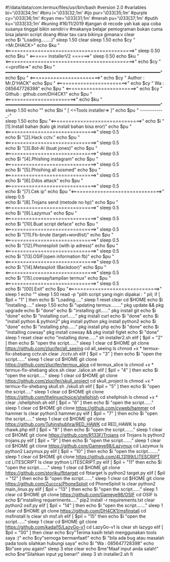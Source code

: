 #!/data/data/com.termux/files/usr/bin/bash
#version 2.0
#variables
bi='\033[34;1m' #biru
i='\033[32;1m' #ijo
pur='\033[35;1m' #purple
cy='\033[36;1m' #cyan
me='\033[31;1m' #merah
pu='\033[37;1m' #putih
ku='\033[33;1m' #kuning
#16/11/2019
#jangan di recode yah kak apa coba susanya tinggal bikin sendiri:v
#makanya belajar pemograman bukan cuma bisa jalanin script doang
#biar tau cara bikinya gimana:v
clear              
echo $i  "Loading........)"
sleep 1.50
clear
sleep 1.50
echo $cy "                      <Mr.DHACK>"
echo $ku "     <============================================>"
sleep 0.50
echo $ku "     <======          InstallerV2           ======>"
sleep 0.50
echo $ku "     <============================================>"
echo $cy "                       <=profile=>"
echo $ku " ━━━━━━━━━━━━━━━━━━━━━━━━━━━━━━━━━━━━━━━━━━━━━━━━━━━━━━━━━━"    
echo $pu " <========================>"
echo $cy " Author : Mr.D'HACK"
echo $pu " <========================>"
echo $cy " Wa     : 085647728398"
echo $pu " <========================>"
echo $cy " Github : github.com/DH4CK1"
echo $pu " <========================>"
echo $ku " ━━━━━━━━━━━━━━━━━━━━━━━━━━━━━━━━━━━━━━━━━━━━━━━━━━━━━━━━━━"
sleep 1.50
echo ""
echo $bi "      [ <=Tools installer=> ]"
echo $pu "      -_-_-_-_-_-_-_-_-_-_-_-"                                 
sleep 1.50
echo $pu "<===============================>"
echo $i  "[1].Install bahan (kalo gk install bahan bisa eror)"
echo $pu "<===============================>"
sleep 0.5                                      
echo $i  "[2].Hack cctv."
echo $pu "<===============================>"
sleep 0.5         
echo $i  "[3].Bot-AI (buat jones)"
echo $pu "<===============================>"
sleep 0.5                                                                    
echo $i  "[4].Phishing instagram"
echo $pu "<===============================>"
sleep 0.5                                   
echo $i  "[5].Phisihing all sosmed"
echo $pu "<===============================>"
sleep 0.5                                      
echo $i  "[6].Ddos attack"
echo $pu "<===============================>"
sleep 0.5                                    
echo $i  "[7].Cek ip"
echo $pu "<===============================>"
sleep 0.5                                    
echo $i  "[8].Trojans send (metode no hp)"
echo $pu "<===============================>"
sleep 0.5                                     
echo $i  "[9].Lazymux"
echo $pu "<===============================>"
sleep 0.5                                    
echo $i  "[10].Buat script deface"
echo $pu "<===============================>"
sleep 0.5                                    
echo $i  "[11].Fb-brute (target+wordlist)"
echo $pu "<===============================>"
sleep 0.5                                   
echo $i  "[12].Phonesploit (with ip adress)"
echo $pu "<===============================>"
sleep 0.5                                   
echo $i  "[13].OSIF(open information fb)"
echo $pu "<===============================>"
sleep 0.5                                   
echo $i  "[14].Metasploit (Backdoor)"
echo $pu "<===============================>"
sleep 0.5                                   
echo $i  "[15].cowsay/tampilan termux"
echo $pu "<===============================>"
sleep 0.5                                   
echo $i  "[00].Exit"
echo $pu "<===============================>"
sleep 1
echo ""
sleep 1.50
read -p "pilih script yang ingin dipakai : " pil;
if [ $pil = "1" ]
then
    echo $i "Loading....."
    sleep 1
    reset
    clear
    cd $HOME
    echo $i "installing....."
    sleep 1.50
    echo $i "updating termux........"
    pkg update && pkg upgrade
    echo $i "done"
    echo $i "installing git......"
    pkg install git
    echo $i "done"
    echo $i "installing curl......"
    pkg install curl
    echo $i "done"
    echo $i "install python & python2"
    pkg install python
    pkg install python2
    echo $i "done"
    echo $i "installing php......"
    pkg install php
    echo $i "done"
    echo $i "installing cowsay"
    pkg install cowsay && pkg install figlet
    echo $i "done"
    sleep 1
    reset
    clear
    echo "installing done......"
    sh installer2.sh
elif [ $pil = "2" ]
then
    echo $i "open the script......"
    sleep 1
    clear
    cd $HOME
    git clone https://github.com/zlucifer/all_seeing
    cd all_seeing
    ls
    chmod +x *
    termux-fix-shebang cctv.sh
    clear
    ./cctv.sh
elif [ $pil = "3" ]
then
    echo $i "open the script......"
    sleep 1
    clear
    cd $HOME
    git clone https://github.com/zlucifer/termux_alice
    cd termux_alice
    ls
    chmod +x *
    termux-fix-shebang alice.sh
    clear
    ./alice.sh
elif [ $pil = "4" ]
then
    echo $i "open the script....."
    sleep 1
    clear
    cd $HOME
    git clone https://github.com/zlucifer/skull_project
    cd skull_project
    ls
    chmod +x *
    termux-fix-shebang skull.sh
    ./skull.sh
elif [ $pil = "5" ]
then
    echo $i "open the script....."
    sleep 1
    clear
    cd $HOME
    git clone  https://github.com/thelinuxchoice/shellphish
    cd shellphish
    ls
    chmod +x *
    clear
    ./shellphish.sh
elif [ $pil = "6" ]
then
    echo $i "open the script......"
    sleep 1
    clear
    cd $HOME
    git clone https://github.com/cyweb/hammer
    cd hammer
    ls
    clear
    python3 hammer.py
elif [ $pil = "7" ]
then
    echo $i "open the script......"
    sleep 1
    clear
    cd $HOME
    git clone https://github.com/Tuhinshubhra/RED_HAWK
    cd RED_HAWK
    ls
    php rhawk.php
elif [ $pil = "8" ]
then
    echo $i "open the script......."
    sleep 1
    clear
    cd $HOME
    git clone https://github.com/R133F/Trojans
    cd Trojans
    ls
    python2 trojans.py
elif [ $pil = "9" ]
then
    echo $i "open the script......."
    sleep 1
    clear
    cd $HOME
    git clone https://github.com/Gameye98/Lazymux
    cd Lazymux
    ls
    python2 Lazymux.py
elif [ $pil = "10" ]
then
    echo $i "open the script........"
    sleep 1
    clear
    cd $HOME
    git clone https://github.com/4L13199/LITESCRIPT
    cd LITESCRIPT
    ls
    clear
    python LITESCRIPT.py
elif [ $pil = "11"
then
    echo $i "open the script......."
    sleep 1
    clear
    cd $HOME
    git clone https://github.com/storiku/fbtarget
    cd fbtarget
    ls
    python2 target.py
elif [ $pil = "12" ]
then
    echo $i "open the script......."
    sleep 1
    clear
    cd $HOME
    git clone https://github.com/Zucccs/PhoneSploit
    cd PhoneSploit
    ls
    clear
    python2 main_linux.py
elif [ $pil = "13" ]
then
    echo $i "open the script......"
    sleep 1
    clear
    cd $HOME
    git clone https://github.com/Gameye98/OSIF
    cd OSIF
    ls
    echo $i"installing requeriments....."
    pip2 install -r requirements.txt
    clear
    python2 osif.py
elif [ $pil = "14" ]
then
    echo $i "open the script......."
    sleep 1
    clear
    cd $HOME
    git clone https://github.com/DH4CK1/msfinstall
    cd msfinstall
    ls
    clear
    sh msf.sh
elif [ $pil = "15"
then
    echo $i "open the script......"
    sleep 1
    clear
    cd $HOME
    git clone https://github.com/kadal15/LazyGo-v1
    cd LazyGo-v1
    ls
    clear
    sh lazygo
elif [ $pil = "00" ]
then
    clear
    echo $cy"Terima kasih telah menggunakan tools saya :)"
    echo $cy"semoga bermanfaat!"
    echo $i "bila ada bug atau masalah pada tools silahkan hubungi saya"
    echo $i "Wa : 085647728398"
    echo $bi"see you again!"
    sleep 3
else
    clear
    echo $me"Maaf input anda salah!"
    echo $ne"Silahkan input yg benar!"
    sleep 3
    sh installer2.sh
fi
